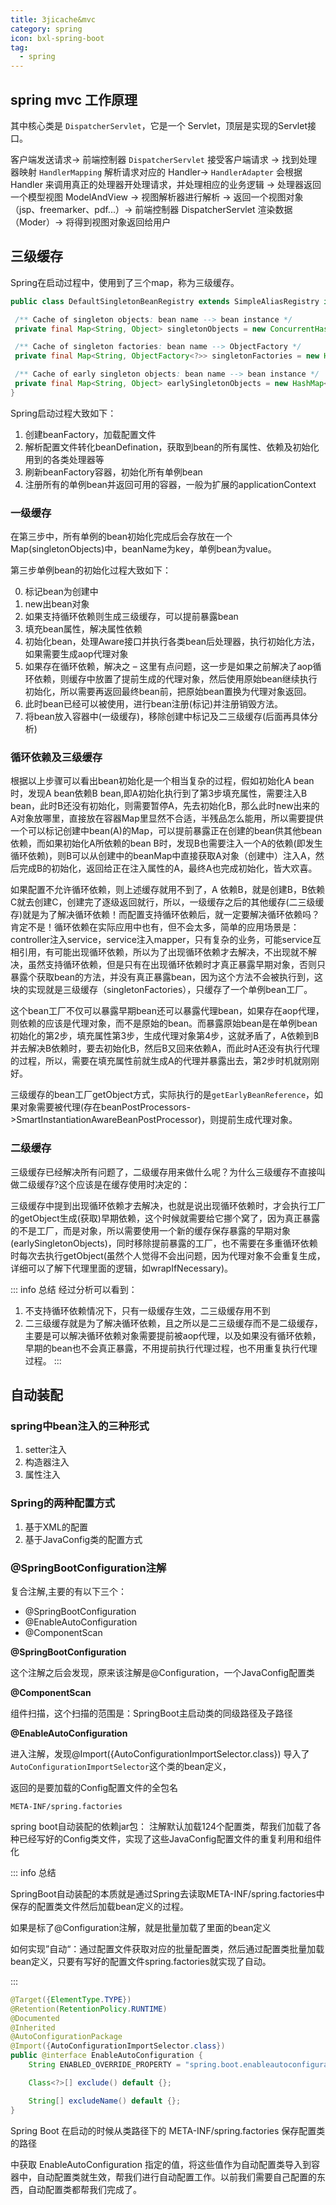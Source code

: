 ```yaml
---
title: 3jicache&mvc
category: spring
icon: bxl-spring-boot
tag:
  - spring
---
```


## spring mvc 工作原理

其中核心类是 `DispatcherServlet`，它是一个 Servlet，顶层是实现的Servlet接口。

客户端发送请求->
前端控制器 `DispatcherServlet` 接受客户端请求 ->
找到处理器映射 `HandlerMapping` 解析请求对应的 Handler->
`HandlerAdapter` 会根据 Handler 来调用真正的处理器开处理请求，并处理相应的业务逻辑 ->
处理器返回一个模型视图 ModelAndView ->
视图解析器进行解析 ->
返回一个视图对象（jsp、freemarker、pdf...）->
前端控制器 DispatcherServlet 渲染数据（Moder）->
将得到视图对象返回给用户

## 三级缓存

Spring在启动过程中，使用到了三个map，称为三级缓存。

```java
public class DefaultSingletonBeanRegistry extends SimpleAliasRegistry implements SingletonBeanRegistry {

 /** Cache of singleton objects: bean name --> bean instance */
 private final Map<String, Object> singletonObjects = new ConcurrentHashMap<>(256);

 /** Cache of singleton factories: bean name --> ObjectFactory */
 private final Map<String, ObjectFactory<?>> singletonFactories = new HashMap<>(16);

 /** Cache of early singleton objects: bean name --> bean instance */
 private final Map<String, Object> earlySingletonObjects = new HashMap<>(16);
}
```

Spring启动过程大致如下：

1. 创建beanFactory，加载配置文件
2. 解析配置文件转化beanDefination，获取到bean的所有属性、依赖及初始化用到的各类处理器等
3. 刷新beanFactory容器，初始化所有单例bean
4. 注册所有的单例bean并返回可用的容器，一般为扩展的applicationContext

### 一级缓存

在第三步中，所有单例的bean初始化完成后会存放在一个Map(singletonObjects)中，beanName为key，单例bean为value。

第三步单例bean的初始化过程大致如下：

0. 标记bean为创建中
1. new出bean对象
2. 如果支持循环依赖则生成三级缓存，可以提前暴露bean
3. 填充bean属性，解决属性依赖
4. 初始化bean，处理Aware接口并执行各类bean后处理器，执行初始化方法，如果需要生成aop代理对象
5. 如果存在循环依赖，解决之 – 这里有点问题，这一步是如果之前解决了aop循环依赖，则缓存中放置了提前生成的代理对象，然后使用原始bean继续执行初始化，所以需要再返回最终bean前，把原始bean置换为代理对象返回。
6. 此时bean已经可以被使用，进行bean注册(标记)并注册销毁方法。
7. 将bean放入容器中(一级缓存)，移除创建中标记及二三级缓存(后面再具体分析)

### 循环依赖及三级缓存

根据以上步骤可以看出bean初始化是一个相当复杂的过程，假如初始化A bean时，发现A bean依赖B bean,即A初始化执行到了第3步填充属性，需要注入B bean，此时B还没有初始化，则需要暂停A，先去初始化B，那么此时new出来的A对象放哪里，直接放在容器Map里显然不合适，半残品怎么能用，所以需要提供一个可以标记创建中bean(A)的Map，可以提前暴露正在创建的bean供其他bean依赖，而如果初始化A所依赖的bean B时，发现B也需要注入一个A的依赖(即发生循环依赖)，则B可以从创建中的beanMap中直接获取A对象（创建中）注入A，然后完成B的初始化，返回给正在注入属性的A，最终A也完成初始化，皆大欢喜。

如果配置不允许循环依赖，则上述缓存就用不到了，A 依赖B，就是创建B，B依赖C就去创建C，创建完了逐级返回就行，所以，一级缓存之后的其他缓存(二三级缓存)就是为了解决循环依赖！而配置支持循环依赖后，就一定要解决循环依赖吗？肯定不是！循环依赖在实际应用中也有，但不会太多，简单的应用场景是： controller注入service，service注入mapper，只有复杂的业务，可能service互相引用，有可能出现循环依赖，所以为了出现循环依赖才去解决，不出现就不解决，虽然支持循环依赖，但是只有在出现循环依赖时才真正暴露早期对象，否则只暴露个获取bean的方法，并没有真正暴露bean，因为这个方法不会被执行到，这块的实现就是三级缓存（singletonFactories），只缓存了一个单例bean工厂。

这个bean工厂不仅可以暴露早期bean还可以暴露代理bean，如果存在aop代理，则依赖的应该是代理对象，而不是原始的bean。而暴露原始bean是在单例bean初始化的第2步，填充属性第3步，生成代理对象第4步，这就矛盾了，A依赖到B并去解决B依赖时，要去初始化B，然后B又回来依赖A，而此时A还没有执行代理的过程，所以，需要在填充属性前就生成A的代理并暴露出去，第2步时机就刚刚好。

三级缓存的bean工厂getObject方式，实际执行的是`getEarlyBeanReference`，如果对象需要被代理(存在beanPostProcessors->SmartInstantiationAwareBeanPostProcessor)，则提前生成代理对象。

### 二级缓存

三级缓存已经解决所有问题了，二级缓存用来做什么呢？为什么三级缓存不直接叫做二级缓存?这个应该是在缓存使用时决定的：

三级缓存中提到出现循环依赖才去解决，也就是说出现循环依赖时，才会执行工厂的getObject生成(获取)早期依赖，这个时候就需要给它挪个窝了，因为真正暴露的不是工厂，而是对象，所以需要使用一个新的缓存保存暴露的早期对象(earlySingletonObjects)，同时移除提前暴露的工厂，也不需要在多重循环依赖时每次去执行getObject(虽然个人觉得不会出问题，因为代理对象不会重复生成，详细可以了解下代理里面的逻辑，如wrapIfNecessary)。

::: info 总结
经过分析可以看到：

1. 不支持循环依赖情况下，只有一级缓存生效，二三级缓存用不到
2. 二三级缓存就是为了解决循环依赖，且之所以是二三级缓存而不是二级缓存，主要是可以解决循环依赖对象需要提前被aop代理，以及如果没有循环依赖，早期的bean也不会真正暴露，不用提前执行代理过程，也不用重复执行代理过程。
:::

## 自动装配

### spring中bean注入的三种形式

1. setter注入
2. 构造器注入
3. 属性注入

### Spring的两种配置方式

1. 基于XML的配置
2. 基于JavaConfig类的配置方式

### @SpringBootConfiguration注解

复合注解,主要的有以下三个：

- @SpringBootConfiguration
- @EnableAutoConfiguration
- @ComponentScan

**@SpringBootConfiguration**

这个注解之后会发现，原来该注解是@Configuration，一个JavaConfig配置类

**@ComponentScan**

组件扫描，这个扫描的范围是：SpringBoot主启动类的同级路径及子路径

**@EnableAutoConfiguration**

进入注解，发现@Import({AutoConfigurationImportSelector.class}) 导入了`AutoConfigurationImportSelector`这个类的bean定义，

返回的是要加载的Config配置文件的全包名

`META-INF/spring.factories`

spring boot自动装配的依赖jar包： 注解默认加载124个配置类，帮我们加载了各种已经写好的Config类文件，实现了这些JavaConfig配置文件的重复利用和组件化

::: info 总结

SpringBoot自动装配的本质就是通过Spring去读取META-INF/spring.factories中保存的配置类文件然后加载bean定义的过程。

如果是标了@Configuration注解，就是批量加载了里面的bean定义

如何实现”自动“：通过配置文件获取对应的批量配置类，然后通过配置类批量加载bean定义，只要有写好的配置文件spring.factories就实现了自动。

:::

```java
@Target({ElementType.TYPE})
@Retention(RetentionPolicy.RUNTIME)
@Documented
@Inherited
@AutoConfigurationPackage
@Import({AutoConfigurationImportSelector.class})
public @interface EnableAutoConfiguration {
    String ENABLED_OVERRIDE_PROPERTY = "spring.boot.enableautoconfiguration";

    Class<?>[] exclude() default {};

    String[] excludeName() default {};
}
```

Spring Boot 在启动的时候从类路径下的 META-INF/spring.factories 保存配置类的路径

中获取 EnableAutoConfiguration 指定的值，将这些值作为自动配置类导入到容器中，自动配置类就生效，帮我们进行自动配置工作。以前我们需要自己配置的东西，自动配置类都帮我们完成了。
